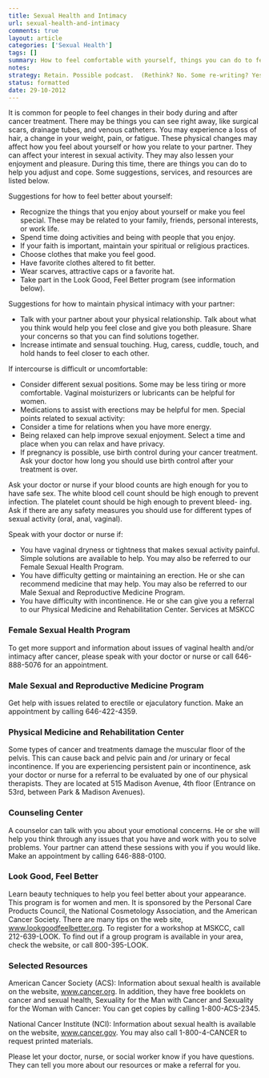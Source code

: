 ```yaml
---
title: Sexual Health and Intimacy
url: sexual-health-and-intimacy
comments: true
layout: article
categories: ['Sexual Health']
tags: []
summary: How to feel comfortable with yourself, things you can do to feel more positive, how to maintain intimacy with your partner. Safe sex. Services at MSKCC related to sexuality and sexual health. 
notes:
strategy: Retain. Possible podcast.  (Rethink? No. Some re-writing? Yes. Graphics or diagrams? No. Photography? No. Podcast or audio? Yes. Video? No)
status: formatted
date: 29-10-2012
---
```

It is common for people to feel changes in their body during and after cancer treatment. There may be things you can see right away, like surgical scars, drainage tubes, and venous catheters. You may experience a loss of hair, a change in your weight, pain, or fatigue. These physical changes may affect how you feel about yourself or how you relate to your partner. They can affect your interest in sexual activity. They may also lessen your enjoyment and pleasure. During this time, there are things you can do to help you adjust and cope. Some suggestions, services, and resources are listed below.

Suggestions for how to feel better about yourself:

* Recognize the things that you enjoy about yourself or make you feel special. These may be related to your family, friends, personal interests, or work life.
* Spend time doing activities and being with people that you enjoy.
* If your faith is important, maintain your spiritual or religious practices.
* Choose clothes that make you feel good.
* Have favorite clothes altered to fit better.
* Wear scarves, attractive caps or a favorite hat.
* Take part in the Look Good, Feel Better program (see information below).

Suggestions for how to maintain physical intimacy with your partner:
 
* Talk with your partner about your physical relationship. Talk about what you think would help you feel close and give you both pleasure. Share your concerns so that you can find solutions together.
* Increase intimate and sensual touching. Hug, caress, cuddle, touch, and hold hands to feel closer to each other.
 
If intercourse is difficult or uncomfortable:
 
* Consider different sexual positions. Some may be less tiring or more comfortable. Vaginal moisturizers or lubricants can be helpful for women. 
* Medications to assist with erections may be helpful for men.
Special points related to sexual activity:
* Consider a time for relations when you have more energy.
* Being relaxed can help improve sexual enjoyment. Select a time and place when you can relax and have privacy.
* If pregnancy is possible, use birth control during your cancer treatment. Ask your doctor how long you should use birth control after your treatment is over.

Ask your doctor or nurse if your blood counts are high enough for you to have safe sex. The white blood cell count should be high enough to prevent infection. The platelet count should be high enough to prevent bleed- ing. Ask if there are any safety measures you should use for different types of sexual activity (oral, anal, vaginal).

Speak with your doctor or nurse if:
 
* You have vaginal dryness or tightness that makes sexual activity painful. Simple solutions are available to help. You may also be referred to our Female Sexual Health Program.
* You have difficulty getting or maintaining an erection. He or she can recommend medicine that may help. You may also be referred to our Male Sexual and Reproductive Medicine Program.
* You have difficulty with incontinence. He or she can give you a referral to our Physical Medicine and Rehabilitation Center.
Services at MSKCC
 
### Female Sexual Health Program
To get more support and information about issues of vaginal health and/or intimacy after cancer, please speak with your doctor or nurse or call 646-888-5076 for an appointment.
 
### Male Sexual and Reproductive Medicine Program 
Get help with issues related to erectile or ejaculatory function. Make an appointment by calling 646-422-4359.
 
### Physical Medicine and Rehabilitation Center
Some types of cancer and treatments damage the muscular floor of the pelvis. This can cause back and pelvic pain and /or urinary or fecal incontinence. If you are experiencing persistent pain or incontinence, ask your doctor or nurse for a referral to be evaluated by one of our physical therapists. They are located at 515 Madison Avenue, 4th floor (Entrance on 53rd, between Park & Madison Avenues).
 
### Counseling Center
A counselor can talk with you about your emotional concerns. He or she will help you think through any issues that you have and work with you to solve problems. Your partner can attend these sessions with you if you would like. Make an appointment by calling 646-888-0100.
 
### Look Good, Feel Better
Learn beauty techniques to help you feel better about your appearance. This program is for women and men. It is sponsored by the Personal Care Products Council, the National Cosmetology Association, and the American Cancer Society. There are many tips on the web site, www.lookgoodfeelbetter.org. To register for a workshop at MSKCC, call 212-639-LOOK. To find out if a group program is available in your area, check the website, or call 800-395-LOOK.

### Selected Resources
American Cancer Society (ACS): Information about sexual health is available on the website, www.cancer.org. In addition, they have free booklets on cancer and sexual health, Sexuality for the Man with Cancer and Sexuality for the Woman with Cancer: You can get copies by calling
1-800-ACS-2345.
 
National Cancer Institute (NCI): Information about sexual health
is available on the website, www.cancer.gov. You may also call 1-800-4-CANCER to request printed materials.

Please let your doctor, nurse, or social worker know if you have questions. They can tell you more about our resources or make a referral for you.

